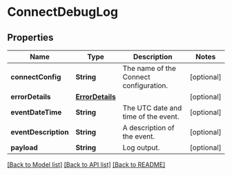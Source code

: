 # ConnectDebugLog

## Properties
Name | Type | Description | Notes
------------ | ------------- | ------------- | -------------
**connectConfig** | **String** | The name of the Connect configuration. | [optional] 
**errorDetails** | [**ErrorDetails**](ErrorDetails.md) |  | [optional] 
**eventDateTime** | **String** | The UTC date and time of the event. | [optional] 
**eventDescription** | **String** | A description of the event. | [optional] 
**payload** | **String** | Log output. | [optional] 

[[Back to Model list]](../README.md#documentation-for-models) [[Back to API list]](../README.md#documentation-for-api-endpoints) [[Back to README]](../README.md)


